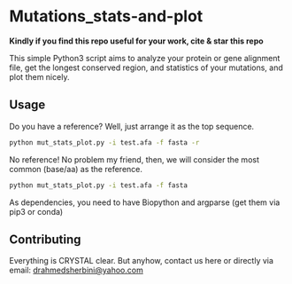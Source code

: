 # Mutations_stats-and-plot

**Kindly if you find this repo useful for your work, cite & star this repo**

This simple Python3 script aims to analyze your protein or gene alignment file, get the longest conserved region, and statistics of your mutations, and plot them nicely.

## Usage

Do you have a reference?
Well, just arrange it as the top sequence.

```bash
python mut_stats_plot.py -i test.afa -f fasta -r

```

No reference! No problem my friend, then, we will consider the most common (base/aa) as the reference.

```bash
python mut_stats_plot.py -i test.afa -f fasta 

```

As dependencies, you need to have Biopython and argparse (get them via pip3 or conda)


## Contributing
Everything is CRYSTAL clear. But anyhow, contact us here or directly via email: drahmedsherbini@yahoo.com

